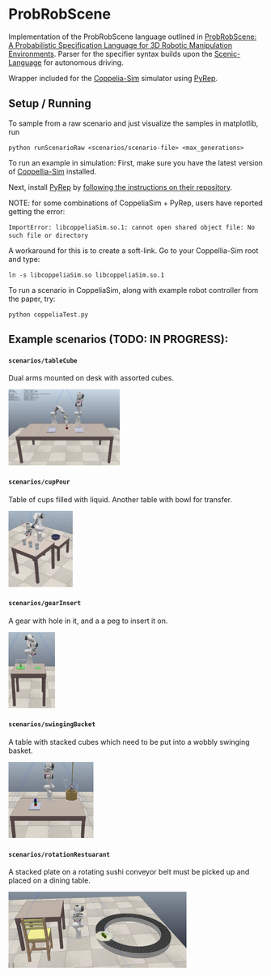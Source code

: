 # ProbRobScene

Implementation of the ProbRobScene language outlined in [ProbRobScene: A Probabilistic Specification Language for 3D Robotic Manipulation Environments](https://arxiv.org/abs/2011.01126). Parser for the specifier syntax builds upon the [Scenic-Language](https://github.com/BerkeleyLearnVerify/Scenic) for autonomous driving.

Wrapper included for the [Coppelia-Sim](https://www.coppeliarobotics.com/) simulator using [PyRep](https://github.com/stepjam/PyRep).

## Setup / Running

To sample from a raw scenario and just visualize the samples in matplotlib, run

```
python runScenarioRaw <scenarios/scenario-file> <max_generations>
```


To run an example in simulation: First, make sure you have the latest version of [Coppellia-Sim](https://www.coppeliarobotics.com/) installed.

Next, install [PyRep](https://github.com/stepjam/PyRep) by [following the instructions on their repository](https://github.com/stepjam/PyRep).

NOTE: for some combinations of CoppeliaSim + PyRep, users have reported getting the error:

```
ImportError: libcoppeliaSim.so.1: cannot open shared object file: No such file or directory
```

A workaround for this is to create a soft-link. Go to your Coppellia-Sim root and type:

```
ln -s libcoppeliaSim.so libcoppeliaSim.so.1
```

To run a scenario in CoppeliaSim, along with example robot controller from the paper, try:

```
python coppeliaTest.py
```

## Example scenarios __(TODO: IN PROGRESS)__:
 
#### `scenarios/tableCube`

Dual arms mounted on desk with assorted cubes.

 <img src='pictures/dualArm.png' height=150px>

#### `scenarios/cupPour` 

Table of cups filled with liquid. Another table with bowl for transfer.

<img src='pictures/cupPour.png' height=150px>

#### `scenarios/gearInsert`

A gear with hole in it, and a a peg to insert it on.

 <img src='pictures/gearInsert.png' height=150px>


#### `scenarios/swingingBucket`

A table with stacked cubes which need to be put into a wobbly swinging basket.

<img src='pictures/swingingBucket.png' height=150px>


#### `scenarios/rotationRestuarant`

A stacked plate on a rotating sushi conveyor belt must be picked up and placed on a dining table.

<img src='pictures/rotationRestaurant.png' height=150px>
